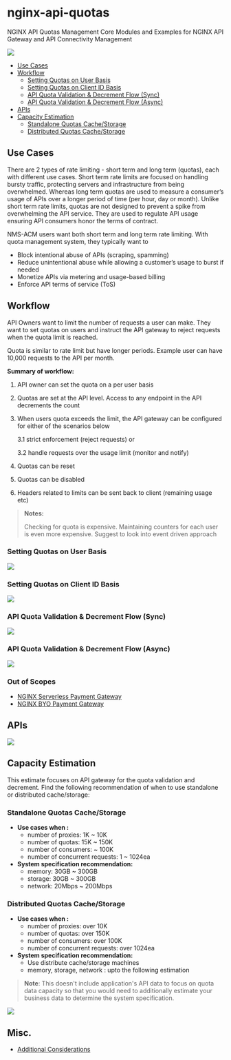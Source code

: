 # nginx-api-quotas
NGINX API Quotas Management Core Modules and Examples for NGINX API Gateway and API Connectivity Management

![](./docs/img/nginx-api-quotas-flow.png)

- [Use Cases](#use-cases)
- [Workflow](#workflow)
  - [Setting Quotas on User Basis](#setting-quotas-on-user-basis)
  - [Setting Quotas on Client ID Basis](#setting-quotas-on-client-id-basis)
  - [API Quota Validation & Decrement Flow (Sync)](#api-quota-validation--decrement-flow-sync)
  - [API Quota Validation & Decrement Flow (Async)](#api-quota-validation--decrement-flow-async)
- [APIs](#apis)
- [Capacity Estimation](#capacity-estimation)
  - [Standalone Quotas Cache/Storage](#standalone-quotas-cachestorage)
  - [Distributed Quotas Cache/Storage](#distributed-quotas-cachestorage)


## Use Cases
There are 2 types of rate limiting - short term and long term (quotas), each with different use cases. Short term rate limits are focused on handling bursty traffic, protecting servers and infrastructure from being overwhelmed. Whereas long term quotas are used to measure a consumer’s usage of APIs over a longer period of time (per hour, day or month). Unlike short term rate limits, quotas are not designed to prevent a spike from overwhelming the API service. They are used to regulate API usage ensuring API consumers honor the terms of contract.  

NMS-ACM users want both short term and long term rate limiting. With quota management system, they typically want to

- Block intentional abuse of APIs (scraping, spamming)
- Reduce unintentional abuse while allowing a customer’s usage to burst if needed
- Monetize APIs via metering and usage-based billing
- Enforce API terms of service (ToS) 

## Workflow
API Owners want to limit the number of requests a user can make. They want to set quotas on users and instruct the API gateway to reject requests when the quota limit is reached. 

Quota is similar to rate limit but have longer periods. Example user can have 10,000 requests to the API per month. 

**Summary of workflow:**

1. API owner can set the quota on a per user basis

2. Quotas are set at the API level. Access to any endpoint in the API decrements the count

3. When users quota exceeds the limit, the API gateway can be configured for either of the scenarios below

   3.1 strict enforcement (reject requests) or 

   3.2 handle requests over the usage limit (monitor and notify) 

4. Quotas can be reset

5. Quotas can be disabled

6. Headers related to limits can be sent back to client (remaining usage etc)

> **Notes:**
> 
> Checking for quota is expensive. Maintaining counters for each user is even more expensive. Suggest to look into event driven approach

### Setting Quotas on User Basis

![](./docs/img/set-quota-per-user.png)

### Setting Quotas on Client ID Basis

![](./docs/img/set-quota-per-client-id.png)

### API Quota Validation & Decrement Flow (Sync)

![](./docs/img/quota-validation-decrement-flow-sync.png)

### API Quota Validation & Decrement Flow (Async)

![](./docs/img/quota-validation-decrement-flow-async.png)

### Out of Scopes

- [NGINX Serverless Payment Gateway](https://github.com/nginx-payment-connect)
- [NGINX BYO Payment Gateway](https://github.com/nginx-payment-connect/nginx-byo-pay)

## APIs

![](./docs/img/acm-api-proxy-quotas.png)

## Capacity Estimation

This estimate focuses on API gateway for the quota validation and decrement. Find the following recommendation of when to use standalone or distributed cache/storage:

### Standalone Quotas Cache/Storage
- **Use cases when :**
  - number of proxies: 1K ~ 10K
  - number of quotas: 15K ~ 150K
  - number of consumers: ~ 100K
  - number of concurrent requests: 1 ~ 1024ea
- **System specification recommendation:**
  - memory: 30GB ~ 300GB
  - storage: 30GB ~ 300GB
  - network: 20Mbps ~ 200Mbps

### Distributed Quotas Cache/Storage
- **Use cases when :**
  - number of proxies: over 10K
  - number of quotas: over 150K
  - number of consumers: over 100K
  - number of concurrent requests: over 1024ea
- **System specification recommendation:**
  - Use distribute cache/storage machines
  - memory, storage, network : upto the following estimation

> **Note**: This doesn't include application's API data to focus on quota data capacity so that you would need to additionally estimate your business data to determine the system specification.


![](./docs/img/capacity-estimation-summary.png)

## Misc.
- [Additional Considerations](./docs/nginx-quota-limit.md)
